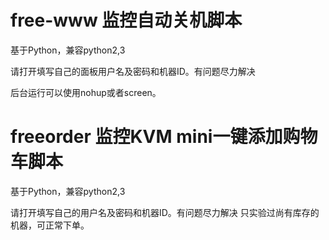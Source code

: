 # free-www 监控自动关机脚本

基于Python，兼容python2,3

请打开填写自己的面板用户名及密码和机器ID。有问题尽力解决

后台运行可以使用nohup或者screen。

# freeorder 监控KVM mini一键添加购物车脚本

基于Python，兼容python2,3

请打开填写自己的用户名及密码和机器ID。有问题尽力解决
只实验过尚有库存的机器，可正常下单。